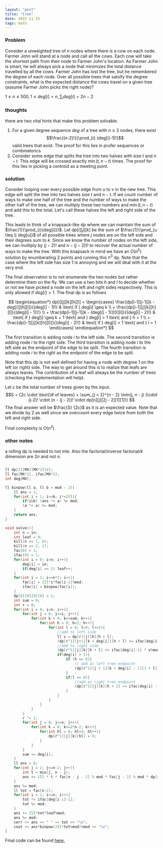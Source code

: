 ```yaml
---
layout: "post"
title: "tree"
date: 2022-11-25
tags: math
---
```



### Problem
Consider a unweighted tree of $n$ nodes where there is a cow on each node. Farmer John will stand at a node and call all the cows. Each cow will take the shortest path from their node to Farmer John's location. As Farmer John is smart, he will always pick a node that minimizes the total distance travelled by all the cows. Farmer John has lost the tree, but he remembered the degree of each node. Over all possible trees that satsify the degree constraints, what is the expected distance the cows travel on a given tree (assume Farmer John picks the right node)?

$1 \leq n \leq 500, 1 \leq deg[i] < n, \sum_{i} deg[i] = 2n - 2$

### thoughts
there are two vital hints that make this problem solvable.

1. For a given degree sequence $deg$ of a tree with $n \geq 2$ nodes, there exist 
$$\frac{(n-2)!}{\prod_{i} (deg[i]-1)!}$$ valid trees that exist. The proof for this lies in prufer sequences or combinatorics
2. Consider some edge that splits the tree into two halves with size $t$ and $n - t$. This edge will be crossed exactly $\min(t, n - t)$ times. The proof for this lies in picking a centroid as a meeting point.

### solution

Consider looping over every possible edge from $u$ to $v$ in the new tree. This edge will split the tree into two halves size $t$ and $n - t$. If we count number of ways to make one half of the tree and the number of ways to make the other half of the tree, we can multiply these two numbers and $\min(t, n- t)$ and add this to the total. Let's call these halves the left and right side of the tree.

This leads to think of a knapsack-like dp where we can maintain the sum of $\frac{1}{\prod_{i}{deg[i]}}$. Let $dp[i][j][k]$ be the sum of $\frac{1}{\prod_{u \leq i} deg[u]}$ of all possible trees where $j$ nodes are on the left side and their degrees sum to $k$. Since we know the number of nodes on the left side, we can multiply by $(j-2)!$ and $n - (j - 2))!$ to recover the actual number of ways to make the tree. With this knapsack in mind we have an $O(n^5)$ solution by enumberating $2$ points and running this $n^3$ dp. Note that the case where the left side has size $1$ is annoying and we will deal with it at the very end.

The final observation is to not enumerate the two nodes but rather determine them on the fly. We can use a two bits $h$ and $l$ to decide whether or not we have picked a node on the left and right sides respectively. This is only allowed if $deg[i] > 1$. The final dp is as follows

$$
\begin{equation*}
	dp[i][j][k][h][l] = 
	\begin{cases}
		\frac{dp[i-1][j-1][k - deg[i]][h][l]}{(deg[i] - 1)!} & \text{ if } deg[i] \geq k \\
		+ \frac{dp[i-1][j][k][h][l]}{(deg[i] - 1))!} \\
		+ \frac{dp[i-1][j-1][k - (deg[i] - 1)][0][l]}{(deg[i] - 2)!} & \text{ if } deg[i] \geq k + 1 \text{ and } deg[i] > 1 \text{ and } h = 1 \\
		+ \frac{dp[i-1][j][k][h][0]}{(deg[i] - 2)!} & \text{ if } deg[i] > 1 \text{ and } l = 1
	\end{cases}
\end{equation*}
$$

The first transition is adding node $i$ to the left side.
The second transition is adding node $i$ to the right side.
The third transition is adding node $i$ to the left side as the endpoint of the edge to be split.
The fourth transition is adding node $i$ to the right as the endpoint of the edge to be split.

Note that this dp is not well defined for having a node with degree 1 on the left (or right) side. The way to get around this is to realize that leafs are always leaves. The contribution of a leaf will always be the number of trees (checking the implementation will help).

Let $c$ be the total number of trees given by the input. 
$$S = {2c \cdot \text{\# of leaves} +  \sum_{j = 2}^{n - 2} \min(j, n - j) (\cdot (j-2)! \cdot (n - (j - 2))! \cdot dp[n][j][2j - 2][1][1])}
$$
The final answer will be $\frac{S} {2c}$ as it is an expected value. Note that we divide by $2$ as well since we overcount every edge twice from both the left and right side.

Final complexity is $O(n^3)$.

### other notes
a rolling dp is needed to not mle. Also the factorial/inverse factorial/$k$ dimension are $2 n$ and not $n$.

```cpp

ll dp[2][MX][MX*2][4]; 
ll fac[MX*2], ifac[MX*2];
int deg[MX];

ll binpow(ll a, ll b = mod - 2){
    ll ans = 1;
    for(int i = 1; i<=b; i*=2ll){
        if(i&b) (ans *= a) %= mod;
        (a *= a) %= mod;
    }
    return ans;
}

void solve(){
    int n = in;
    int leaf = 0;
    kill(n == 1, 0);
    kill(n == 2, 1);
    fac[0] = 1;
    ifac[0] = 1;
    for(int i = 0; i<n; i++){
        deg[i] = in;
        if(deg[i] == 1) leaf++;
    }
    for(int i = 1; i<=n*2; i++){
        fac[i] = 1ll*i*fac[i-1]%mod;
        ifac[i] = binpow(fac[i]);
    }
    dp[0][0][0][0] = 1;
    int sum = 0;
    int r = 0;
    for(int i = 0; i<n; i++){
        for(int j = 0; j<=i; j++){
            for(int k = 0; k<=sum; k++){
                for(int h = 0; h<2; h++){
                    for(int l = 0; l<4; l+=2){
                        //add to left side
                        ll v = dp[r][j][k][h + l];
                        (dp[r^1][j+1][k + deg[i]][h + l] += ifac[deg[i]-1] * v%mod) %= mod;
                        //add to right side
                        (dp[r^1][j][k][h + l] += ifac[deg[i]-1] * v%mod) %= mod;
                        if(deg[i] > 1){
                            if (h == 0){
                                // add as left tree endpoint
                                (dp[r^1][j + 1][k + deg[i] - 1][1 + l] += ifac[deg[i] - 2] * v % mod) %= mod;
                            }
                            if(l == 0){
                                //add as right tree endpoint
                                (dp[r^1][j][k][h + 2] += ifac[deg[i] - 2] * v % mod) %= mod;
                            }
                        }
                    }
                }
            }
        }
        r ^= 1;
        for(int j = 0; j<=n; j++){
            for(int k = 0; k<=2*n-2; k++){
                for(int hl = 0; hl<4; hl++){
                    dp[r^1][j][k][hl] = 0;
                }
            }
        }
        sum += deg[i];
    }
    ll ans = 0;
    for(int j = 2; j<=n-2; j++){
        int t = min(j, n - j);
        ans += 1ll * t * fac[n - j - 2] % mod * fac[j - 2] % mod * dp[r][j][2 * j - 2][3] % mod;
    }
    ans %= mod;
    ll tot = fac[n-2];
    for(int i = 1; i<=n; i++){
        tot *= ifac[deg[i-1]-1];
        tot %= mod;
    }
    ans += 2ll*tot*leaf%mod;
    ans %= mod;
    cerr << ans << " " << tot << "\n"; 
    cout << ans*binpow(2ll*tot%mod)%mod << "\n";
}
```

Final code can be found [here.](https://pastebin.com/632GbgZc)

